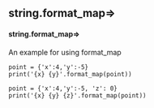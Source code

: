 ## string.format_map=>
#### string.format_map=>
An example for using format_map
```
point = {'x':4,'y':-5}
print('{x} {y}'.format_map(point))

point = {'x':4,'y':-5, 'z': 0}
print('{x} {y} {z}'.format_map(point))
```